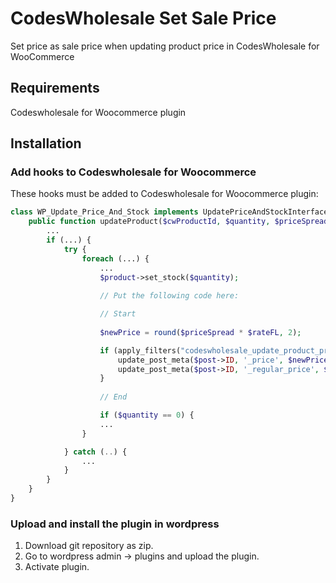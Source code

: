 # CodesWholesale Set Sale Price
Set price as sale price when updating product price in CodesWholesale for WooCommerce

## Requirements
Codeswholesale for Woocommerce plugin

## Installation
### Add hooks to Codeswholesale for Woocommerce
These hooks must be added to Codeswholesale for Woocommerce plugin:

```php
class WP_Update_Price_And_Stock implements UpdatePriceAndStockInterface {
    public function updateProduct($cwProductId, $quantity, $priceSpread) {
        ...
        if (...) {
            try {
                foreach (...) {
                    ...
                    $product->set_stock($quantity);
                    
                    // Put the following code here:

                    // Start
                    
                    $newPrice = round($priceSpread * $rateFL, 2);

                    if (apply_filters("codeswholesale_update_product_price", true, $post->ID, $newPrice)) {
                        update_post_meta($post->ID, '_price', $newPrice);
                        update_post_meta($post->ID, '_regular_price', $newPrice);
                    }
                    
                    // End

                    if ($quantity == 0) {
                    ...
                }

            } catch (..) {
                ...
            }
        }
    }
}

```

### Upload and install the plugin in wordpress
1. Download git repository as zip.
2. Go to wordpress admin -> plugins and upload the plugin.
3. Activate plugin.